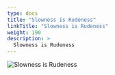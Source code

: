 ```yaml
---
type: docs
title: "Slowness is Rudeness"
linkTitle: "Slowness is Rudeness"
weight: 190
description: >
  Slowness is Rudeness
---
```


![Slowness is Rudeness](/images/bootcamp-slides/microservices-bootcamp/Slide190.PNG)
